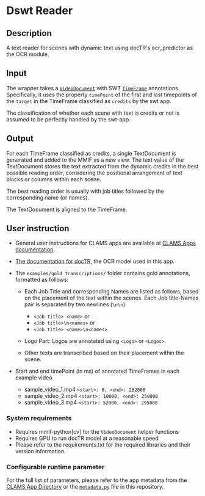 # Dswt Reader

## Description
A text reader for scenes with dynamic text using docTR's ocr_predictor as the OCR module.

## Input

The wrapper takes a [`VideoDocument`]('https://mmif.clams.ai/vocabulary/VideoDocument/v1/') with SWT 
[`TimeFrame`]('https://mmif.clams.ai/vocabulary/TimeFrame/v3/') annotations. Specifically, it uses the property `timePoint` of the first and last timepoints of the `target` in the TimeFrame classified as `credits` by the swt app.

The classification of whether each scene with text is credits or not is assumed to be perfectly handled by the swt-app. 

## Output

For each TimeFrame classified as credits, a single TextDocument is generated and added to the MMIF as a new view. 
The text value of the TextDocument stores the text extracted from the dynamic credits in the best possible reading order, considering the positional arrangement of text blocks or columns within each scene.

The best reading order is usually with job titles followed by the corresponding name (or names).

The TextDocument is aligned to the TimeFrame.


## User instruction

- General user instructions for CLAMS apps are available at [CLAMS Apps documentation](https://apps.clams.ai/clamsapp).

- [The documentation for docTR](https://mindee.github.io/doctr/modules/io.html#document-structure), the OCR model used in this app.

- The `examples/gold_transcriptions/` folder contains gold annotations, formatted as follows:

  - Each Job Title and corresponding Names are listed as follows, based on the placement of the text within the scenes. Each Job title-Names pair is separated by two newlines (`\n\n`):
    - `<Job title> <name>`
    or
    - `<Job title>\n<names>`
    or
    - `<Job title> <name>\n<names>`

  - Logo Part: Logos are annotated using `<Logo>` or `<Logos>`.
  - Other texts are transcribed based on their placement within the scene.
  
- Start and end timePoint (in ms) of annotated TimeFrames in each example video
  - sample_video_1.mp4
  `<start>: 0, <end>: 282000`
  - sample_video_2.mp4
  `<start>: 10000, <end>: 250000`
  - sample_video_3.mp4
  `<start>: 52000, <end>: 295000`
  


### System requirements

- Requires mmif-python[cv] for the `VideoDocument` helper functions
- Requires GPU to run docTR model at a reasonable speed
- Please refer to the requirements.txt for the required libraries and their version information. 

### Configurable runtime parameter

For the full list of parameters, please refer to the app metadata from the [CLAMS App Directory](https://apps.clams.ai) or the [`metadata.py`](metadata.py) file in this repository.
